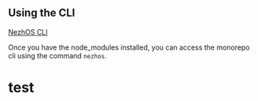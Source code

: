 ## Using the CLI

[NezhOS CLI](https://github.com/nezhivar/nezhOS/tree/main/packages/tools/cli)

Once you have the node_modules installed, you can access the monorepo cli using the command `nezhos`.
# test

